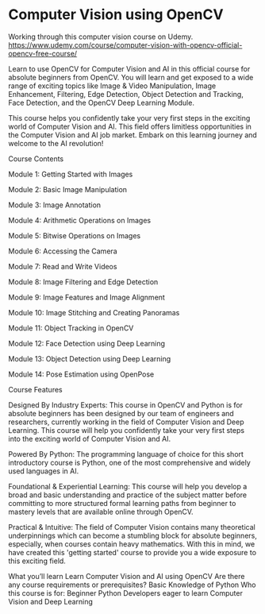 # Computer Vision using OpenCV

Working through this computer vision course on Udemy. https://www.udemy.com/course/computer-vision-with-opencv-official-opencv-free-course/

Learn to use OpenCV for Computer Vision and AI in this official course for absolute beginners from OpenCV. You will learn and get exposed to a wide range of exciting topics like Image & Video Manipulation, Image Enhancement, Filtering, Edge Detection, Object Detection and Tracking, Face Detection, and the OpenCV Deep Learning Module.

This course helps you confidently take your very first steps in the exciting world of Computer Vision and AI. This field offers limitless opportunities in the Computer Vision and AI job market. Embark on this learning journey and welcome to the AI revolution!



Course Contents

Module 1: Getting Started with Images

Module 2: Basic Image Manipulation

Module 3: Image Annotation

Module 4: Arithmetic Operations on Images

Module 5: Bitwise Operations on Images

Module 6: Accessing the Camera

Module 7: Read and Write Videos

Module 8: Image Filtering and Edge Detection

Module 9: Image Features and Image Alignment

Module 10: Image Stitching and Creating Panoramas 

Module 11: Object Tracking in OpenCV

Module 12: Face Detection using Deep Learning

Module 13: Object Detection using Deep Learning

Module 14: Pose Estimation using OpenPose



Course Features

Designed By Industry Experts: This course in OpenCV and Python is for absolute beginners has been designed by our team of engineers and researchers, currently working in the field of Computer Vision and Deep Learning. This course will help you confidently take your very first steps into the exciting world of Computer Vision and AI.

Powered By Python: The programming language of choice for this short introductory course is Python, one of the most comprehensive and widely used languages in AI.

Foundational & Experiential Learning: This course will help you develop a broad and basic understanding and practice of the subject matter before committing to more structured formal learning paths from beginner to mastery levels that are available online through OpenCV.

Practical & Intuitive: The field of Computer Vision contains many theoretical underpinnings which can become a stumbling block for absolute beginners, especially, when courses contain heavy mathematics. With this in mind, we have created this 'getting started' course to provide you a wide exposure to this exciting field.

What you’ll learn
Learn Computer Vision and AI using OpenCV
Are there any course requirements or prerequisites?
Basic Knowledge of Python
Who this course is for:
Beginner Python Developers eager to learn Computer Vision and Deep Learning

